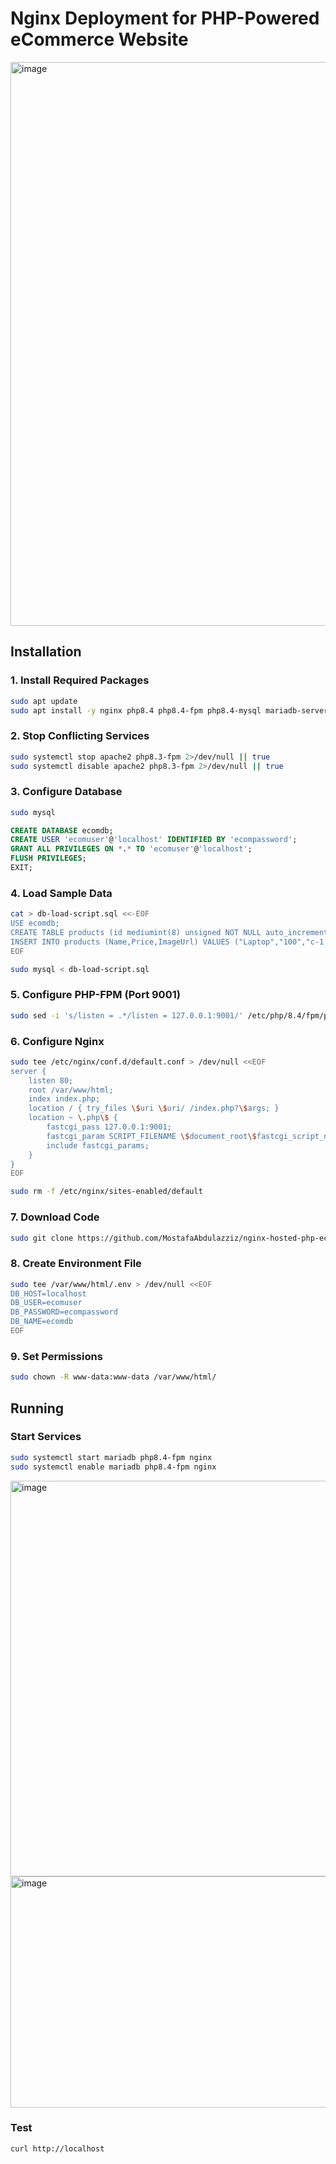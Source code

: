 # Nginx Deployment for PHP-Powered eCommerce Website
<img width="1850" height="902" alt="image" src="https://github.com/user-attachments/assets/a79e318b-326b-4a5e-b6bb-af70b187c5dc" />



## Installation

### 1. Install Required Packages
```bash
sudo apt update
sudo apt install -y nginx php8.4 php8.4-fpm php8.4-mysql mariadb-server git
```

### 2. Stop Conflicting Services
```bash
sudo systemctl stop apache2 php8.3-fpm 2>/dev/null || true
sudo systemctl disable apache2 php8.3-fpm 2>/dev/null || true
```

### 3. Configure Database
```bash
sudo mysql
```
```sql
CREATE DATABASE ecomdb;
CREATE USER 'ecomuser'@'localhost' IDENTIFIED BY 'ecompassword';
GRANT ALL PRIVILEGES ON *.* TO 'ecomuser'@'localhost';
FLUSH PRIVILEGES;
EXIT;
```

### 4. Load Sample Data
```bash
cat > db-load-script.sql <<-EOF
USE ecomdb;
CREATE TABLE products (id mediumint(8) unsigned NOT NULL auto_increment,Name varchar(255) default NULL,Price varchar(255) default NULL, ImageUrl varchar(255) default NULL,PRIMARY KEY (id)) AUTO_INCREMENT=1;
INSERT INTO products (Name,Price,ImageUrl) VALUES ("Laptop","100","c-1.png"),("Drone","200","c-2.png"),("VR","300","c-3.png"),("Tablet","50","c-5.png"),("Watch","90","c-6.png"),("Phone Covers","20","c-7.png"),("Phone","80","c-8.png"),("Laptop","150","c-4.png");
EOF

sudo mysql < db-load-script.sql
```

### 5. Configure PHP-FPM (Port 9001)
```bash
sudo sed -i 's/listen = .*/listen = 127.0.0.1:9001/' /etc/php/8.4/fpm/pool.d/www.conf
```

### 6. Configure Nginx
```bash
sudo tee /etc/nginx/conf.d/default.conf > /dev/null <<EOF
server {
    listen 80;
    root /var/www/html;
    index index.php;
    location / { try_files \$uri \$uri/ /index.php?\$args; }
    location ~ \.php\$ {
        fastcgi_pass 127.0.0.1:9001;
        fastcgi_param SCRIPT_FILENAME \$document_root\$fastcgi_script_name;
        include fastcgi_params;
    }
}
EOF

sudo rm -f /etc/nginx/sites-enabled/default
```

### 7. Download Code
```bash
sudo git clone https://github.com/MostafaAbdulazziz/nginx-hosted-php-ecommerce.git /var/www/html/
```

### 8. Create Environment File
```bash
sudo tee /var/www/html/.env > /dev/null <<EOF
DB_HOST=localhost
DB_USER=ecomuser
DB_PASSWORD=ecompassword
DB_NAME=ecomdb
EOF
```

### 9. Set Permissions
```bash
sudo chown -R www-data:www-data /var/www/html/
```

## Running

### Start Services
```bash
sudo systemctl start mariadb php8.4-fpm nginx
sudo systemctl enable mariadb php8.4-fpm nginx
```
<img width="1390" height="633" alt="image" src="https://github.com/user-attachments/assets/14ed1cf2-69c3-4423-a5d9-72af54c1f9be" /> <img width="1184" height="370" alt="image" src="https://github.com/user-attachments/assets/7262fff2-e343-4f8e-9abe-facba9cbcb75" />

### Test
```bash
curl http://localhost
```

